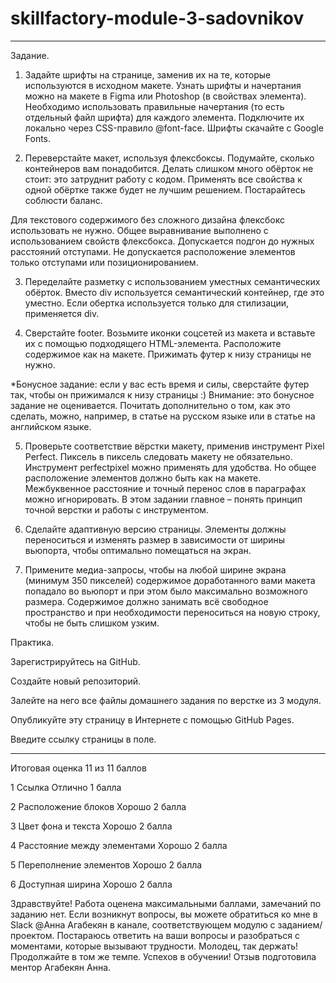 # skillfactory-module-3-sadovnikov

-------------
Задание.

1. Задайте шрифты на странице, заменив их на те, которые используются в исходном макете. Узнать шрифты и начертания можно на макете в Figma или Photoshop (в свойствах элемента). Необходимо использовать правильные начертания (то есть отдельный файл шрифта) для каждого элемента. Подключите их локально через CSS-правило @font-face. Шрифты скачайте с Google Fonts.

2. Переверстайте макет, используя флексбоксы. Подумайте, сколько контейнеров вам понадобится. Делать слишком много обёрток не стоит: это затруднит работу с кодом. Применять все свойства к одной обёртке также будет не лучшим решением. Постарайтесь соблюсти баланс.

Для текстового содержимого без сложного дизайна флексбокс использовать не нужно. Общее выравнивание выполнено с использованием свойств флексбокса. Допускается подгон до нужных расстояний отступами. Не допускается расположение элементов только отступами или позиционированием.

3. Переделайте разметку с использованием уместных семантических обёрток. Вместо div используется семантический контейнер, где это уместно. Если обертка используется только для стилизации, применяется div.

4. Сверстайте footer. Возьмите иконки соцсетей из макета и вставьте их с помощью подходящего HTML-элемента. Расположите содержимое как на макете. Прижимать футер к низу страницы не нужно.

*Бонусное задание: если у вас есть время и силы, сверстайте футер так, чтобы он прижимался к низу страницы :) Внимание: это бонусное задание не оценивается. Почитать дополнительно о том, как это сделать, можно, например, в статье на русском языке или в статье на английском языке.

5. Проверьте соответствие вёрстки макету, применив инструмент Pixel Perfect. Пиксель в пиксель следовать макету не обязательно. Инструмент perfectpixel можно применять для удобства. Но общее расположение элементов должно быть как на макете. Межбуквенное расстояние и точный перенос слов в параграфах можно игнорировать. В этом задании главное – понять принцип точной верстки и работы с инструментом.

6. Сделайте адаптивную версию страницы. Элементы должны переноситься и изменять размер в зависимости от ширины вьюпорта, чтобы оптимально помещаться на экран.

7. Примените медиа-запросы, чтобы на любой ширине экрана (минимум 350 пикселей) содержимое доработанного вами макета попадало во вьюпорт и при этом было максимально возможного размера. Содержимое должно занимать всё свободное пространство и при необходимости переноситься на новую строку, чтобы не быть слишком узким.

Практика.

Зарегистрируйтесь на GitHub. 

Создайте новый репозиторий. 

Залейте на него все файлы домашнего задания по верстке из 3 модуля.

Опубликуйте эту страницу в Интернете с помощью GitHub Pages.

Введите ссылку страницы в поле.


----------------------
Итоговая оценка
11
из 11
баллов

1
Ссылка
Отлично
1 балла

2
Расположение блоков
Хорошо
2 балла

3
Цвет фона и текста
Хорошо
2 балла

4
Расстояние между элементами
Хорошо
2 балла

5
Переполнение элементов
Хорошо
2 балла

6
Доступная ширина
Хорошо
2 балла 

Здравствуйте! Работа оценена максимальными баллами, замечаний по заданию нет.  Если возникнут вопросы, вы можете обратиться ко мне в Slack @Анна Агабекян в канале, соответствующем модулю с заданием/проектом. Постараюсь ответить на ваши вопросы и разобраться с моментами, которые вызывают трудности. Молодец, так держать! Продолжайте в том же темпе. Успехов в обучении! Отзыв подготовила ментор Агабекян Анна.

